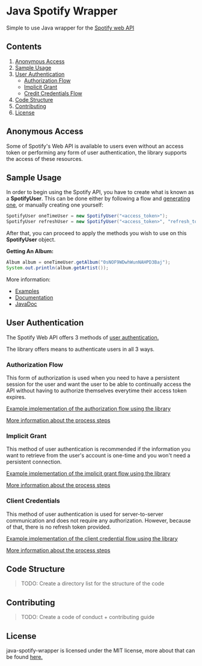 # Java Spotify Wrapper
Simple to use Java wrapper for the [Spotify web API](https://developer.spotify.com/documentation/web-api/)

## Contents

<ol>
	<li><a href="https://github.com/woojiahao/java-spotify-wrapper#anonymous-access">Anonymous Access</a></li>
	<li><a href="https://github.com/woojiahao/java-spotify-wrapper#sample-usage">Sample Usage</a></li>
	<li>
        <a href="https://github.com/woojiahao/java-spotify-wrapper#user-authentication">User Authentication</a>
        <ul>
            <li><a href="https://github.com/woojiahao/java-spotify-wrapper#authorization-flow">Authorization Flow</a></li>
            <li><a href="https://github.com/woojiahao/java-spotify-wrapper#implicit-grant">Implicit Grant</a></li>
            <li><a href="https://github.com/woojiahao/java-spotify-wrapper#client-credentials-flow">Credit Credentials Flow</a></li>
        </ul>
    </li>
	<li><a href="https://github.com/woojiahao/java-spotify-wrapper#code-structure">Code Structure</a></li>
	<li><a href="https://github.com/woojiahao/java-spotify-wrapper#contributing">Contributing</a></li>
	<li><a href="https://github.com/woojiahao/java-spotify-wrapper#license">License</a></li>
</ol>

## Anonymous Access
Some of Spotify's Web API is available to users even without an access token or performing any form of user authentication,
the library supports the access of these resources.

## Sample Usage
In order to begin using the Spotify API, you have to create what is known as a **SpotifyUser**. This can be done either 
by following a flow and [generating one](https://woojiahao.github.io/java-spotify-wrapper/#/authentication_guide), or 
manually creating one yourself:

```java
SpotifyUser oneTimeUser = new SpotifyUser("<access_token>");
SpotifyUser refreshUser = new SpotifyUser("<access_token>", "refresh_token");
```

After that, you can proceed to apply the methods you wish to use on this **SpotifyUser** object.

**Getting An Album:**

```java
Album album = oneTimeUser.getAlbum("0sNOF9WDwhWunNAHPD3Baj");
System.out.println(album.getArtist());
```

More information:

* [Examples](https://github.com/woojiahao/java-spotify-wrapper/tree/master/examples)
* [Documentation](https://woojiahao.github.io/java-spotify-wrapper/)
* [JavaDoc]()

## User Authentication
The Spotify Web API offers 3 methods of [user authentication.](https://developer.spotify.com/documentation/general/guides/authorization-guide/)

The library offers means to authenticate users in all 3 ways. 

### Authorization Flow
This form of authorization is used when you need to have a persistent session for the user and want the user to be 
able to continually access the API without having to authorize themselves everytime their access token expires.

[Example implementation of the authorization flow using the library](https://github.com/woojiahao/java-spotify-wrapper/blob/master/examples/AuthorizationFlowDemo.java)

[More information about the process steps](https://woojiahao.github.io/java-spotify-wrapper/#/authentication_guide?id=authorization-flow)

### Implicit Grant
This method of user authentication is recommended if the information you want to retrieve from the user's account is 
one-time and you won't need a persistent connection.

[Example implementation of the implicit grant flow using the library](https://github.com/woojiahao/java-spotify-wrapper/blob/master/examples/ImplicitGrantDemo.java)

[More information about the process steps](https://woojiahao.github.io/java-spotify-wrapper/#/authentication_guide?id=implicit-grant)

### Client Credentials
This method of user authentication is used for server-to-server communication and does not require any authorization. 
However, because of that, there is no refresh token provided.

[Example implementation of the client credential flow using the library](https://github.com/woojiahao/java-spotify-wrapper/blob/master/examples/ClientCredentialFlowDemo.java)

[More information about the process steps](https://woojiahao.github.io/java-spotify-wrapper/#/authentication_guide?id=client-credential-flow)

## Code Structure
> TODO: Create a directory list for the structure of the code

## Contributing
> TODO: Create a code of conduct + contributing guide

## License
java-spotify-wrapper is licensed under the MIT license, more about that can be found [here.](https://opensource.org/licenses/MIT)